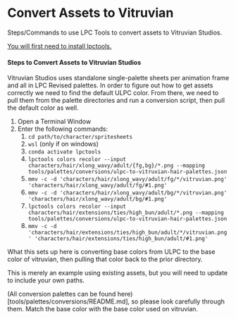 Convert Assets to Vitruvian
=============================================

Steps/Commands to use LPC Tools to convert assets to Vitruvian Studios.

[You will first need to install lpctools.](LPCTOOLS.md)


#### Steps to Convert Assets to Vitruvian Studios

Vitruvian Studios uses standalone single-palette sheets per animation frame and all in LPC Revised palettes. In order to figure out how to get assets correctly we need to find the default ULPC color. From there, we need to pull them from the palette directories and run a conversion script, then pull the default color as well.

1. Open a Terminal Window
2. Enter the following commands:
    1. `cd path/to/character/spritesheets`
    2. `wsl` (only if on windows)
    3. `conda activate lpctools`
    4. `lpctools colors recolor --input characters/hair/xlong_wavy/adult/{fg,bg}/*.png --mapping tools/palettes/conversions/ulpc-to-vitruvian-hair-palettes.json`
    5. `mmv -c -d 'characters/hair/xlong_wavy/adult/fg/*/vitruvian.png' 'characters/hair/xlong_wavy/adult/fg/#1.png'`
    6. `mmv -c -d 'characters/hair/xlong_wavy/adult/bg/*/vitruvian.png' 'characters/hair/xlong_wavy/adult/bg/#1.png'`
    7. `lpctools colors recolor --input characters/hair/extensions/ties/high_bun/adult/*.png --mapping tools/palettes/conversions/ulpc-to-vitruvian-hair-palettes.json`
    8. `mmv -c -d 'characters/hair/extensions/ties/high_bun/adult/*/vitruvian.png' 'characters/hair/extensions/ties/high_bun/adult/#1.png'`

What this sets up here is converting base colors from ULPC to the base color of vitruvian, then pulling that color back to the prior directory.

This is merely an example using existing assets, but you will need to update to include your own paths.

(All conversion palettes can be found here)[tools/palettes/conversions/README.md], so please look carefully through them. Match the base color with the base color used on vitruvian.